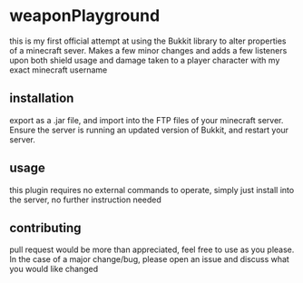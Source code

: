 # weaponPlayground
this is my first official attempt at using the Bukkit library to alter properties of a minecraft sever. Makes a few minor changes and adds a few listeners 
upon both shield usage and damage taken to a player character with my exact minecraft username

## installation
export as a .jar file, and import into the FTP files of your minecraft server. Ensure the server is running an updated version of Bukkit, and restart your server.

## usage
this plugin requires no external commands to operate, simply just install into the server, no further instruction needed

## contributing
pull request would be more than appreciated, feel free to use as you please. In the case of a major change/bug, please 
open an issue and discuss what you would like changed
